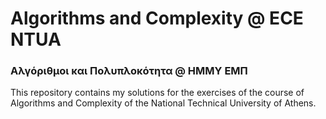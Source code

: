 # Algorithms and Complexity @ ECE NTUA
### Αλγόριθμοι και Πολυπλοκότητα @ HMMY ΕΜΠ

This repository contains my solutions for the exercises of the course of Algorithms and Complexity of the National Technical University of Athens.

